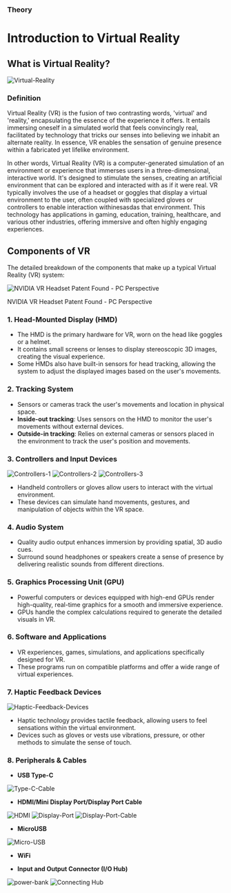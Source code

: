 ### Theory

# Introduction to Virtual Reality

## What is Virtual Reality?
![Virtual-Reality](./images/Virtual-Reality.png)

### Definition

Virtual Reality (VR) is the fusion of two contrasting words, 'virtual' and 'reality,' encapsulating the essence of the experience it offers. It entails immersing oneself in a simulated world that feels convincingly real, facilitated by technology that tricks our senses into believing we inhabit an alternate reality. In essence, VR enables the sensation of genuine presence within a fabricated yet lifelike environment.

In other words, Virtual Reality (VR) is a computer-generated simulation of an environment or experience that immerses users in a three-dimensional, interactive world. It's designed to stimulate the senses, creating an artificial environment that can be explored and interacted with as if it were real. VR typically involves the use of a headset or goggles that display a virtual environment to the user, often coupled with specialized gloves or controllers to enable interaction withinesasdas that environment. This technology has applications in gaming, education, training, healthcare, and various other industries, offering immersive and often highly engaging experiences.

## Components of VR

The detailed breakdown of the components that make up a typical Virtual Reality (VR) system:

![NVIDIA VR Headset Patent Found - PC Perspective](./images/NVIDIA-VR-Headset-Patent-Found-PC-Perspective.png)

NVIDIA VR Headset Patent Found - PC Perspective

### 1. Head-Mounted Display (HMD)
- The HMD is the primary hardware for VR, worn on the head like goggles or a helmet.
- It contains small screens or lenses to display stereoscopic 3D images, creating the visual experience.
- Some HMDs also have built-in sensors for head tracking, allowing the system to adjust the displayed images based on the user's movements.

### 2. Tracking System
- Sensors or cameras track the user's movements and location in physical space.
- **Inside-out tracking**: Uses sensors on the HMD to monitor the user's movements without external devices.
- **Outside-in tracking**: Relies on external cameras or sensors placed in the environment to track the user's position and movements.

### 3. Controllers and Input Devices

![Controllers-1](./images/Controllers-1.png)
![Controllers-2](./images/Controllers-2.png)
![Controllers-3](./images/Controllers-3.png)

- Handheld controllers or gloves allow users to interact with the virtual environment.
- These devices can simulate hand movements, gestures, and manipulation of objects within the VR space.

### 4. Audio System
- Quality audio output enhances immersion by providing spatial, 3D audio cues.
- Surround sound headphones or speakers create a sense of presence by delivering realistic sounds from different directions.

### 5. Graphics Processing Unit (GPU)
- Powerful computers or devices equipped with high-end GPUs render high-quality, real-time graphics for a smooth and immersive experience.
- GPUs handle the complex calculations required to generate the detailed visuals in VR.

### 6. Software and Applications
- VR experiences, games, simulations, and applications specifically designed for VR.
- These programs run on compatible platforms and offer a wide range of virtual experiences.

### 7. Haptic Feedback Devices

![Haptic-Feedback-Devices](./images/Haptic-Feedback-Devices.png)

- Haptic technology provides tactile feedback, allowing users to feel sensations within the virtual environment.
- Devices such as gloves or vests use vibrations, pressure, or other methods to simulate the sense of touch.

### 8. Peripherals & Cables

- **USB Type-C**

![Type-C-Cable](./images/Type-C-Cable.png)

- **HDMI/Mini Display Port/Display Port Cable**

![HDMI](./images/HDMI.png)
![Display-Port](./images/Display-Port.png)
![Display-Port-Cable](./images/Display-Port-Cable.png)

- **MicroUSB**

![Micro-USB](./images/Micro-USB.png)

- **WiFi**

- **Input and Output Connector (I/O Hub)**

![power-bank](./images/power-bank.png)
![Connecting Hub](./images/Connecting-Hub.png)